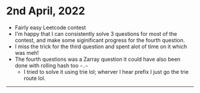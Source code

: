 # 2nd April, 2022

- Fairly easy Leetcode contest
- I'm happy that I can consistently solve 3 questions for most of the contest, and make some siginificant progress for the fourth question.
- I miss the trick for the third question and spent alot of time on it which was meh!
- The fourth questions was a Zarray question it could have also been done with rolling hash too `~.~`
  - I tried to solve it using trie lol; wherver I hear prefix I just go the trie route lol.

---
